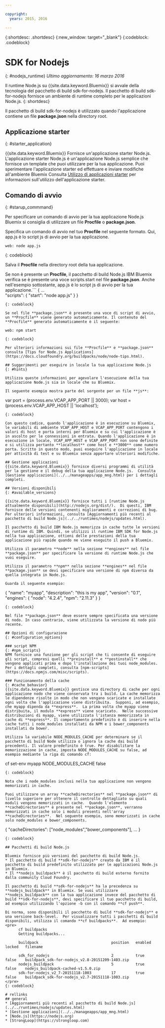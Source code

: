 ```yaml
---

copyright:
  years: 2015, 2016

---
```


{:shortdesc: .shortdesc}
{:new_window: target="_blank"}
{:codeblock: .codeblock}


# SDK for Nodejs
{: #nodejs_runtime}
*Ultimo aggiornamento: 16 marzo 2016*

Il runtime Node.js su {{site.data.keyword.Bluemix}} si avvale della tecnologia del pacchetto di build sdk-for-nodejs.
Il pacchetto di build sdk-for-nodejs fornisce un ambiente di runtime completo per le applicazioni Node.js.
{: shortdesc}

Il pacchetto di build sdk-for-nodejs è utilizzato quando l'applicazione contiene un file **package.json** nella directory root.

## Applicazione starter
{: #starter_application}

{{site.data.keyword.Bluemix}} Fornisce un'applicazione starter Node.js.  L'applicazione starter Node.js è un'applicazione Node.js semplice che fornisce un template che puoi utilizzare per la tua applicazione. Puoi sperimentare l'applicazione starter ed effettuare e inviare modifiche all'ambiente Bluemix  Consulta [Utilizzo di applicazioni starter](../../cfapps/starter_app_usage.html) per informazioni sull'utilizzo dell'applicazione starter.

## Comando di avvio
{: #starup_commmand}

Per specificare un comando di avvio per la tua applicazione Node.js Bluemix si consiglia di utilizzare un file **Procfile** o **package.json**.

Specifica un comando di avvio nel tuo **Procfile** nel seguente formato. Qui, app.js è lo script js di avvio per la tua applicazione.
```
web: node app.js
```
{: codeblock}

Salva il **Procfile** nella directory root della tua applicazione.

Se non è presente un **Procfile**, il pacchetto di build Node.js IBM Bluemix verifica se è presente una voce scripts.start nel file **package.json**. Anche nell'esempio sottostante, app.js è lo script js di avvio per la tua applicazione.```
{
    ...   
    "scripts": {
      "start": "node app.js"
    }
}
```
{: codeblock}

Se nel file **package.json** è presente una voce di script di avvio, un **Procfile** viene generato automaticamente. Il contenuto del **Procfile** generato automaticamente è il seguente:
```
    web: npm start
```
{: codeblock}

Per ulteriori informazioni sui file **Procfile** e **package.json** consulta [Tips for Node.js Applications](https://docs.cloudfoundry.org/buildpacks/node/node-tips.html).

## Suggerimenti per eseguire in locale la tua applicazione Node.js
{: #hints}

Utilizza queste informazioni per agevolare l'esecuzione della tua applicazione Node.js sia in locale che su Bluemix.

Il seguente esempio mostra parte del sorgente per un file **js**:
```
var port = (process.env.VCAP_APP_PORT || 3000);
var host = (process.env.VCAP_APP_HOST || 'localhost');
```
{: codeblock}

Con questo codice, quando l'applicazione è in esecuzione su Bluemix, le variabili di ambiente VCAP_APP_HOST e VCAP_APP_PORT contengono i valori di host e porta interni per Bluemix e su cui l'applicazione è in ascolto per le connessioni in entrata. Quando l'applicazione è in esecuzione in locale, VCAP_APP_HOST e VCAP_APP_PORT non sono definite e si utilizza pertanto **localhost** come host e **3000** come numero porta. Scritto in questo modo, puoi eseguire l'applicazione in locale per attività di test e su Bluemix senza apportare ulteriori modifiche.

## Gestione applicazioni
{{site.data.keyword.Bluemix}} fornisce diversi programmi di utilità per la gestione e il debug della tua applicazione Node.js.  Consulta [Gestione applicazioni](../../manageapps/app_mng.html) per i dettagli completi.

## Versioni disponibili
{: #available_versions}

{{site.data.keyword.Bluemix}} fornisce tutti i [runtime Node.js attualmente disponibili](http://nodejs.org/dist/).  Di questi, IBM fornisce delle versioni contenenti miglioramenti e correzioni di bug. Per ulteriori informazioni, consulta [Aggiornamenti più recenti al pacchetto di build Node.js](../../runtimes/nodejs/updates.html).

Il pacchetto di build IBM Node.js memorizza in cache tutte le versioni di runtime di IBM. Quindi, se utilizzi il runtime IBM SDK for Node.js nella tua applicazione, ottieni delle prestazioni della tua applicazione più rapide quando ne viene eseguito il push a Bluemix.

Utilizza il parametro **node** nella sezione **engines** nel file **package.json** per specificare la versione di runtime Node.js che vuoi eseguire.

Utilizza il parametro **npm** nella sezione **engines** nel file **package.json** se devi specificare una versione di npm diversa da quella integrata in Node.js.  

Guarda il seguente esempio:

```
{
  "name": "myapp",
  "description": "this is my app",
  "version": "0.1",
  "engines": {
     "node": "4.2.4",
     "npm": "2.11.3"
  }
}
```
{: codeblock}

Nel file **package.json** deve essere sempre specificata una versione di nodo. In caso contrario, viene utilizzata la versione di nodo più recente.

## Opzioni di configurazione
{: #configuration_options}

### script NPM 
{: #npm_scripts}
NPM fornisce una funzione per gli script che ti consente di eseguire gli script, compresi quelli **preinstall** e **postinstall** che vengono applicati prima e dopo l'installazione dei tuoi node_modules.  Per i dettagli completi, consulta [npm-scripts](https://docs.npmjs.com/misc/scripts).

### Funzionamento della cache
{: #cache_behavior}
{{site.data.keyword.Bluemix}} gestisce una directory di cache per ogni applicazione nodo che viene conservata tra i build. La cache memorizza le dipendenze risolte in modo che non vengano scaricate e installate ogni volta che l'applicazione viene distribuita.  Supponi, ad esempio, che myapp dipenda da **express**.  La prima volta che myapp viene distribuita, il modulo **express** viene scaricato.  Nelle successive distribuzioni di myapp, viene utilizzata l'istanza memorizzata in cache di **express**. Il comportamento predefinito è di inserire nella cache tutti i node_modules installati da NPM e i bower_components installati da bower.

Utilizza la variabile NODE_MODULES_CACHE per determinare se il pacchetto di build Node utilizza o ignora la cache dai build precedenti. Il valore predefinito è true. Per disabilitare la memorizzazione in cache, imposta NODE_MODULES_CACHE su false, ad esempio mediante la riga di comando cf:
```
cf set-env myapp NODE_MODULES_CACHE false
```
{: codeblock}

Nota che i node_modules inclusi nella tua applicazione non vengono memorizzati in cache.

Puoi utilizzare un array **cacheDirectories** nel **package.json** di livello superiore per ottenere il controllo dettagliato su quali moduli vengono memorizzati in cache.  Quando l'elemento **cacheDirectories** è presente nel **package.json**, verranno memorizzati in cache solo i moduli presenti nell'array **cacheDirectories**.  Nel seguente esempio, sono memorizzati in cache solo node_modules e bower_components.
```
{
  "cacheDirectories": ["node_modules","bower_components"],
  ...
}
```
{: codeblock}

## Pacchetti di build Node.js

Bluemix fornisce più versioni del pacchetto di build Node.js.
* Il pacchetto di build **sdk-for-nodejs** creato da IBM è il pacchetto di build predefinito utilizzato per le applicazioni Node.js in Bluemix.
* Il **nodejs_buildpack** è il pacchetto di build esterno fornito dalla community Cloud Foundry.

Il pacchetto di build **sdk-for-nodejs** ha la precedenza su **nodejs_buildpack** in Bluemix. Se vuoi utilizzare **nodejs_buildpack** con la tua applicazione invece del pacchetto di build **sdk-for-nodejs**, devi specificare il tuo pacchetto di build, ad esempio utilizzando l'opzione -b con il comando **cf push**.

Di norma, sono disponibili il pacchetto di build **sdk-for-nodejs** e una versione back-level.  Per visualizzare tutti i pacchetti di build disponibili, utilizza il comando **cf buildpacks**.  Ad esempio:
<pre>
      cf buildpacks
      Getting buildpacks...

      buildpack                                 position   enabled   locked   filename   

      sdk_for_nodejs                            2          true      false    buildpack_sdk-for-nodejs_v2.8-20151209-1403.zip   
      nodejs_buildpack                          5          true      false    nodejs_buildpack-cached-v1.5.0.zip   
      sdk-for-nodejs_v2_7-20151118-1003         17         true      false    buildpack_sdk-for-nodejs_v2.7-20151118-1003.zip
</pre>
{: codeblock}

# rellinks
## general
* [Aggiornamenti più recenti al pacchetto di build Node.js](../../runtimes/nodejs/updates.html)
* [Gestione applicazioni](../../manageapps/app_mng.html)
* [Node.js](https://nodejs.org)
* [StrongLoop](https://strongloop.com)
